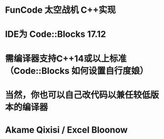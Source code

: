 # FunCode 太空战机 C++实现
# IDE为 Code::Blocks 17.12
# 需编译器支持C++14或以上标准（Code::Blocks 如何设置自行度娘）
# 当然，你也可以自己改代码以兼任较低版本的编译器
# Akame Qixisi / Excel Bloonow
